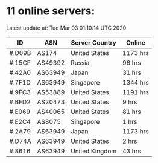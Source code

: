 # 11 online servers:

Latest update at: Tue Mar 03 01:10:14 UTC 2020

| ID | ASN | Server Country | Online |
| -- | --- | -------------- | ------ |
| #.D09B | AS174 | United States | 1173 hrs |
| #.15CF | AS49392 | Russia | 96 hrs |
| #.42A0 | AS63949 | Japan | 31 hrs |
| #.7F1D | AS63949 | Singapore | 1344 hrs |
| #.9FC3 | AS53889 | United States | 1191 hrs |
| #.BFD2 | AS20473 | United States | 9 hrs |
| #.E069 | AS40065 | United States | 81 hrs |
| #.E2C4 | AS8075 | Singapore | 1 hrs |
| #.2A79 | AS63949 | Japan | 1173 hrs |
| #.D74A | AS63949 | United States | 2 hrs |
| #.8616 | AS63949 | United Kingdom | 43 hrs |

